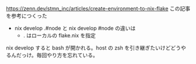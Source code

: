 https://zenn.dev/stmn_inc/articles/create-environment-to-nix-flake
この記事を参考につくった

- nix develop .#node と nix develop #node の違いは
  - . はローカルの flake.nix を指定

nix develop すると bash が開かれる。host の zsh を引き継ぎたいけどどうやるんだっけ。毎回やり方を忘れている。
